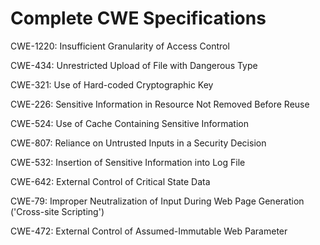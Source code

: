 

# Complete CWE Specifications

CWE-1220: Insufficient Granularity of Access Control

CWE-434: Unrestricted Upload of File with Dangerous Type

CWE-321: Use of Hard-coded Cryptographic Key

CWE-226: Sensitive Information in Resource Not Removed Before Reuse

CWE-524: Use of Cache Containing Sensitive Information

CWE-807: Reliance on Untrusted Inputs in a Security Decision

CWE-532: Insertion of Sensitive Information into Log File

CWE-642: External Control of Critical State Data

CWE-79: Improper Neutralization of Input During Web Page Generation ('Cross-site Scripting')

CWE-472: External Control of Assumed-Immutable Web Parameter